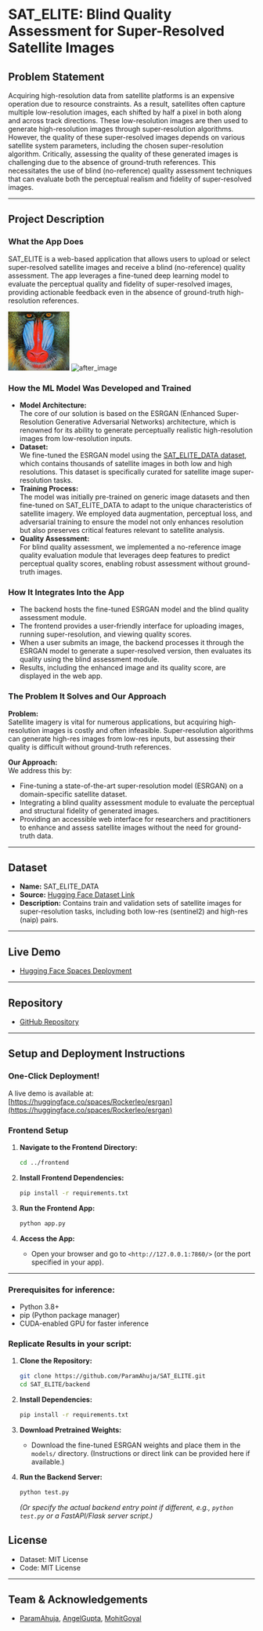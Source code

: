 # SAT_ELITE: Blind Quality Assessment for Super-Resolved Satellite Images

## Problem Statement

Acquiring high-resolution data from satellite platforms is an expensive operation due to resource constraints. As a result, satellites often capture multiple low-resolution images, each shifted by half a pixel in both along and across track directions. These low-resolution images are then used to generate high-resolution images through super-resolution algorithms. However, the quality of these super-resolved images depends on various satellite system parameters, including the chosen super-resolution algorithm. Critically, assessing the quality of these generated images is challenging due to the absence of ground-truth references. This necessitates the use of blind (no-reference) quality assessment techniques that can evaluate both the perceptual realism and fidelity of super-resolved images.

---

## Project Description

### What the App Does

SAT_ELITE is a web-based application that allows users to upload or select super-resolved satellite images and receive a blind (no-reference) quality assessment. The app leverages a fine-tuned deep learning model to evaluate the perceptual quality and fidelity of super-resolved images, providing actionable feedback even in the absence of ground-truth high-resolution references.

![before_image](https://github.com/ParamAhuja/SAT_ELITE/blob/main/backend/LR/baboon.png)
![after_image](https://github.com/ParamAhuja/SAT_ELITE/blob/main/backend/resultes/baboon_ESRGAN.png)
### How the ML Model Was Developed and Trained

- **Model Architecture:**  
  The core of our solution is based on the ESRGAN (Enhanced Super-Resolution Generative Adversarial Networks) architecture, which is renowned for its ability to generate perceptually realistic high-resolution images from low-resolution inputs.
- **Dataset:**  
  We fine-tuned the ESRGAN model using the [SAT_ELITE_DATA dataset](http://huggingface.co/datasets/ParamDev/SAT_ELITE_DATA), which contains thousands of satellite images in both low and high resolutions. This dataset is specifically curated for satellite image super-resolution tasks.
- **Training Process:**  
  The model was initially pre-trained on generic image datasets and then fine-tuned on SAT_ELITE_DATA to adapt to the unique characteristics of satellite imagery. We employed data augmentation, perceptual loss, and adversarial training to ensure the model not only enhances resolution but also preserves critical features relevant to satellite analysis.
- **Quality Assessment:**  
  For blind quality assessment, we implemented a no-reference image quality evaluation module that leverages deep features to predict perceptual quality scores, enabling robust assessment without ground-truth images.

### How It Integrates Into the App

- The backend hosts the fine-tuned ESRGAN model and the blind quality assessment module.
- The frontend provides a user-friendly interface for uploading images, running super-resolution, and viewing quality scores.
- When a user submits an image, the backend processes it through the ESRGAN model to generate a super-resolved version, then evaluates its quality using the blind assessment module.
- Results, including the enhanced image and its quality score, are displayed in the web app.

### The Problem It Solves and Our Approach

**Problem:**  
Satellite imagery is vital for numerous applications, but acquiring high-resolution images is costly and often infeasible. Super-resolution algorithms can generate high-res images from low-res inputs, but assessing their quality is difficult without ground-truth references.

**Our Approach:**  
We address this by:

- Fine-tuning a state-of-the-art super-resolution model (ESRGAN) on a domain-specific satellite dataset.
- Integrating a blind quality assessment module to evaluate the perceptual and structural fidelity of generated images.
- Providing an accessible web interface for researchers and practitioners to enhance and assess satellite images without the need for ground-truth data.

---

## Dataset

- **Name:** SAT_ELITE_DATA
- **Source:** [Hugging Face Dataset Link](http://huggingface.co/datasets/ParamDev/SAT_ELITE_DATA)
- **Description:** Contains train and validation sets of satellite images for super-resolution tasks, including both low-res (sentinel2) and high-res (naip) pairs.

---

## Live Demo

- [Hugging Face Spaces Deployment](https://huggingface.co/spaces/Rockerleo/esrgan)

---

## Repository

- [GitHub Repository](https://github.com/ParamAhuja/SAT_ELITE)

---

## Setup and Deployment Instructions

### One-Click Deployment!

A live demo is available at:  
[https://huggingface.co/spaces/Rockerleo/esrgan](https://huggingface.co/spaces/Rockerleo/esrgan)

### Frontend Setup

1. **Navigate to the Frontend Directory:**

   ```bash
   cd ../frontend
   ```

2. **Install Frontend Dependencies:**

   ```bash
   pip install -r requirements.txt
   ```

3. **Run the Frontend App:**

   ```bash
   python app.py
   ```

4. **Access the App:**
   - Open your browser and go to `<http://127.0.0.1:7860/>` (or the port specified in your app).

---

### Prerequisites for inference:

- Python 3.8+
- pip (Python package manager)
- CUDA-enabled GPU for faster inference

### Replicate Results in your script:

1. **Clone the Repository:**

   ```bash
   git clone https://github.com/ParamAhuja/SAT_ELITE.git
   cd SAT_ELITE/backend
   ```

2. **Install Dependencies:**

   ```bash
   pip install -r requirements.txt
   ```

3. **Download Pretrained Weights:**
   - Download the fine-tuned ESRGAN weights and place them in the `models/` directory. (Instructions or direct link can be provided here if available.)

4. **Run the Backend Server:**

   ```bash
   python test.py
   ```

   *(Or specify the actual backend entry point if different, e.g., `python test.py` or a FastAPI/Flask server script.)*

## License

- Dataset: MIT License
- Code: MIT License

---

## Team & Acknowledgements

- [ParamAhuja](https://github.com/ParamAhuja), [AngelGupta](https://github.com/AngelGupta13), [MohitGoyal](https://github.com/MohitGoyal)
